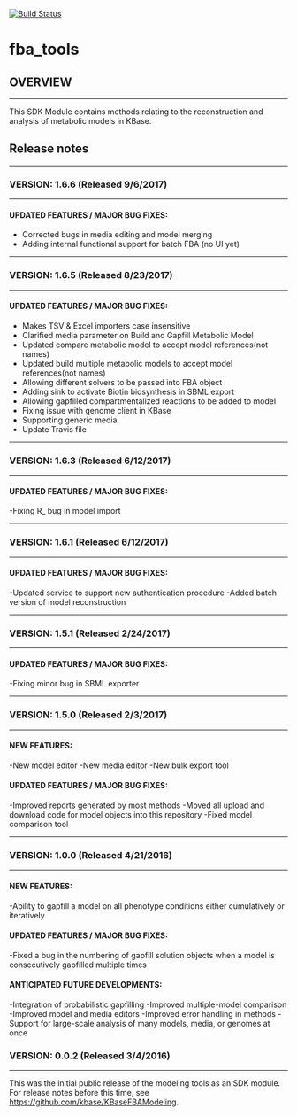 [![Build Status](https://travis-ci.org/cshenry/fba_tools.svg?branch=master)](https://travis-ci.org/cshenry/fba_tools)

# fba_tools

## OVERVIEW
-----------------------------------------
This SDK Module contains methods relating to the reconstruction and analysis of metabolic models in KBase.

## Release notes
------------------------------------------
### VERSION: 1.6.6 (Released 9/6/2017)
------------------------------------------
#### UPDATED FEATURES / MAJOR BUG FIXES:
- Corrected bugs in media editing and model merging
- Adding internal functional support for batch FBA (no UI yet)

------------------------------------------
### VERSION: 1.6.5 (Released 8/23/2017)
------------------------------------------
#### UPDATED FEATURES / MAJOR BUG FIXES:
- Makes TSV & Excel importers case insensitive
- Clarified media parameter on Build and Gapfill Metabolic Model
- Updated compare metabolic model to accept model references(not names)
- Updated build multiple metabolic models to accept model references(not names)
- Allowing different solvers to be passed into FBA object
- Adding sink to activate Biotin biosynthesis in SBML export
- Allowing gapfilled compartmentalized reactions to be added to model
- Fixing issue with genome client in KBase
- Supporting generic media
- Update Travis file

------------------------------------------
### VERSION: 1.6.3 (Released 6/12/2017)
------------------------------------------
#### UPDATED FEATURES / MAJOR BUG FIXES:
-Fixing R_ bug in model import

------------------------------------------
### VERSION: 1.6.1 (Released 6/12/2017)
------------------------------------------
#### UPDATED FEATURES / MAJOR BUG FIXES:
-Updated service to support new authentication procedure
-Added batch version of model reconstruction 

------------------------------------------
### VERSION: 1.5.1 (Released 2/24/2017)
------------------------------------------
#### UPDATED FEATURES / MAJOR BUG FIXES:
-Fixing minor bug in SBML exporter

------------------------------------------
### VERSION: 1.5.0 (Released 2/3/2017)
------------------------------------------
#### NEW FEATURES:
-New model editor
-New media editor
-New bulk export tool

#### UPDATED FEATURES / MAJOR BUG FIXES:
-Improved reports generated by most methods
-Moved all upload and download code for model objects into this repository
-Fixed model comparison tool

------------------------------------------
### VERSION: 1.0.0 (Released 4/21/2016)
------------------------------------------
#### NEW FEATURES:
-Ability to gapfill a model on all phenotype conditions either cumulatively or iteratively

#### UPDATED FEATURES / MAJOR BUG FIXES:
-Fixed a bug in the numbering of gapfill solution objects when a model is consecutively gapfilled multiple times

#### ANTICIPATED FUTURE DEVELOPMENTS:
-Integration of probabilistic gapfilling
-Improved multiple-model comparison
-Improved model and media editors
-Improved error handling in methods
-Support for large-scale analysis of many models, media, or genomes at once

### VERSION: 0.0.2 (Released 3/4/2016)
------------------------------------------
This was the initial public release of the modeling tools as an SDK module. For release notes before this time, see https://github.com/kbase/KBaseFBAModeling.